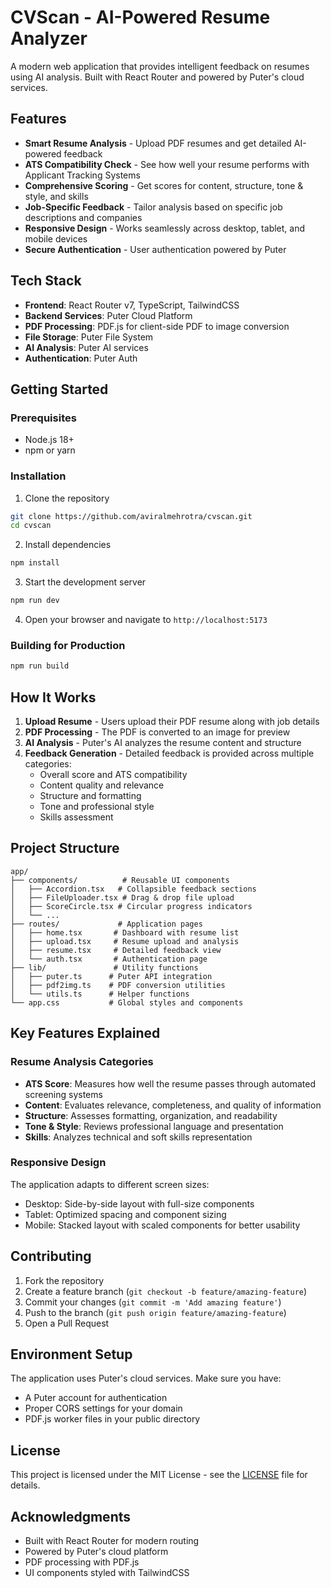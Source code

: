# CVScan - AI-Powered Resume Analyzer

A modern web application that provides intelligent feedback on resumes using AI analysis. Built with React Router and powered by Puter's cloud services.

## Features

- **Smart Resume Analysis** - Upload PDF resumes and get detailed AI-powered feedback
- **ATS Compatibility Check** - See how well your resume performs with Applicant Tracking Systems
- **Comprehensive Scoring** - Get scores for content, structure, tone & style, and skills
- **Job-Specific Feedback** - Tailor analysis based on specific job descriptions and companies
- **Responsive Design** - Works seamlessly across desktop, tablet, and mobile devices
- **Secure Authentication** - User authentication powered by Puter

## Tech Stack

- **Frontend**: React Router v7, TypeScript, TailwindCSS
- **Backend Services**: Puter Cloud Platform
- **PDF Processing**: PDF.js for client-side PDF to image conversion
- **File Storage**: Puter File System
- **AI Analysis**: Puter AI services
- **Authentication**: Puter Auth

## Getting Started

### Prerequisites

- Node.js 18+
- npm or yarn

### Installation

1. Clone the repository

```bash
git clone https://github.com/aviralmehrotra/cvscan.git
cd cvscan
```

2. Install dependencies

```bash
npm install
```

3. Start the development server

```bash
npm run dev
```

4. Open your browser and navigate to `http://localhost:5173`

### Building for Production

```bash
npm run build
```

## How It Works

1. **Upload Resume** - Users upload their PDF resume along with job details
2. **PDF Processing** - The PDF is converted to an image for preview
3. **AI Analysis** - Puter's AI analyzes the resume content and structure
4. **Feedback Generation** - Detailed feedback is provided across multiple categories:
   - Overall score and ATS compatibility
   - Content quality and relevance
   - Structure and formatting
   - Tone and professional style
   - Skills assessment

## Project Structure

```
app/
├── components/          # Reusable UI components
│   ├── Accordion.tsx   # Collapsible feedback sections
│   ├── FileUploader.tsx # Drag & drop file upload
│   ├── ScoreCircle.tsx # Circular progress indicators
│   └── ...
├── routes/             # Application pages
│   ├── home.tsx       # Dashboard with resume list
│   ├── upload.tsx     # Resume upload and analysis
│   ├── resume.tsx     # Detailed feedback view
│   └── auth.tsx       # Authentication page
├── lib/               # Utility functions
│   ├── puter.ts      # Puter API integration
│   ├── pdf2img.ts    # PDF conversion utilities
│   └── utils.ts      # Helper functions
└── app.css           # Global styles and components
```

## Key Features Explained

### Resume Analysis Categories

- **ATS Score**: Measures how well the resume passes through automated screening systems
- **Content**: Evaluates relevance, completeness, and quality of information
- **Structure**: Assesses formatting, organization, and readability
- **Tone & Style**: Reviews professional language and presentation
- **Skills**: Analyzes technical and soft skills representation

### Responsive Design

The application adapts to different screen sizes:

- Desktop: Side-by-side layout with full-size components
- Tablet: Optimized spacing and component sizing
- Mobile: Stacked layout with scaled components for better usability

## Contributing

1. Fork the repository
2. Create a feature branch (`git checkout -b feature/amazing-feature`)
3. Commit your changes (`git commit -m 'Add amazing feature'`)
4. Push to the branch (`git push origin feature/amazing-feature`)
5. Open a Pull Request

## Environment Setup

The application uses Puter's cloud services. Make sure you have:

- A Puter account for authentication
- Proper CORS settings for your domain
- PDF.js worker files in your public directory

## License

This project is licensed under the MIT License - see the [LICENSE](LICENSE) file for details.

## Acknowledgments

- Built with React Router for modern routing
- Powered by Puter's cloud platform
- PDF processing with PDF.js
- UI components styled with TailwindCSS
